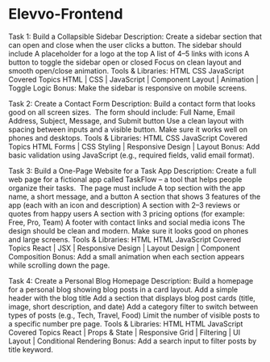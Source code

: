 # Elevvo-Frontend

Task 1: Build a Collapsible Sidebar Description: Create a sidebar section that can open and close when the user clicks a button. The sidebar should include A placeholder for a logo at the top A list of 4–5 links with icons A button to toggle the sidebar open or closed Focus on clean layout and smooth open/close animation. Tools & Libraries: HTML CSS JavaScript Covered Topics HTML | CSS | JavaScript | Component Layout | Animation | Toggle Logic Bonus: Make the sidebar is responsive on mobile screens.

Task 2: Create a Contact Form Description: Build a contact form that looks good on all screen sizes.  The form should include: Full Name, Email Address, Subject, Message, and Submit button Use a clean layout with spacing between inputs and a visible button. Make sure it works well on phones and desktops. Tools & Libraries: HTML CSS JavaScript Covered Topics HTML Forms | CSS Styling | Responsive Design | Layout Bonus: Add basic validation using JavaScript (e.g., required fields, valid email format).

Task 3: Build a One-Page Website for a Task App Description: Create a full web page for a fictional app called TaskFlow – a tool that helps people organize their tasks.  The page must include A top section with the app name, a short message, and a button A section that shows 3 features of the app (each with an icon and description) A section with 2–3 reviews or quotes from happy users A section with 3 pricing options (for example: Free, Pro, Team) A footer with contact links and social media icons The design should be clean and modern. Make sure it looks good on phones and large screens. Tools & Libraries: HTML HTML JavaScript Covered Topics React | JSX | Responsive Design | Layout Design | Component Composition Bonus: Add a small animation when each section appears while scrolling down the page.

Task 4: Create a Personal Blog Homepage Description: Build a homepage for a personal blog showing blog posts in a card layout. Add a simple header with the blog title Add a section that displays blog post cards (title, image, short description, and date) Add a category filter to switch between types of posts (e.g., Tech, Travel, Food) Limit the number of visible posts to a specific number pre page. Tools & Libraries: HTML HTML JavaScript Covered Topics React | Props & State | Responsive Grid | Filtering | UI Layout | Conditional Rendering Bonus: Add a search input to filter posts by title keyword.
